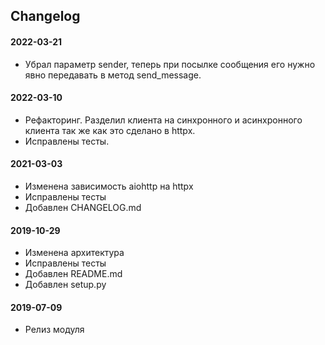 ## Changelog

#### 2022-03-21
- Убрал параметр sender, теперь при посылке сообщения его нужно явно передавать в метод send_message.

#### 2022-03-10
- Рефакторинг. Разделил клиента на синхронного и асинхронного клиента так же как это сделано в httpx.
- Исправлены тесты.

#### 2021-03-03
- Изменена зависимость aiohttp на httpx
- Исправлены тесты
- Добавлен CHANGELOG.md

#### 2019-10-29
- Изменена архитектура
- Исправлены тесты
- Добавлен README.md
- Добавлен setup.py

#### 2019-07-09
- Релиз модуля
